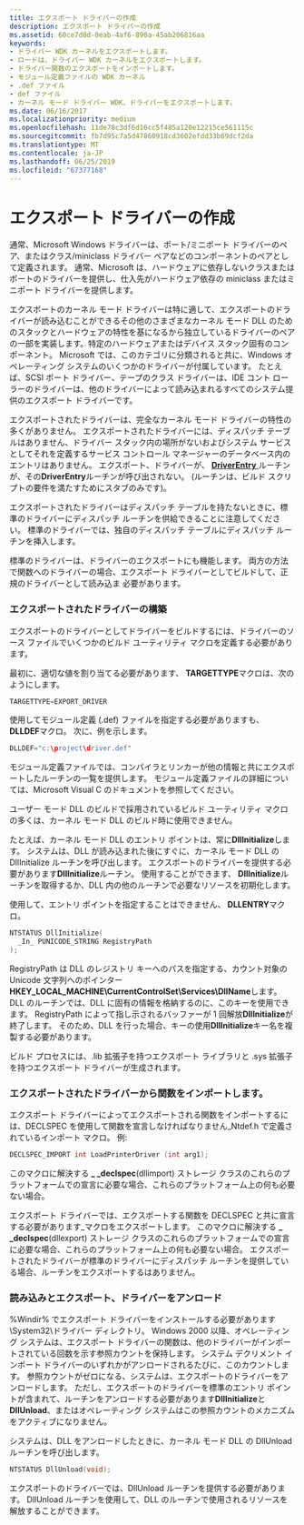 ```yaml
---
title: エクスポート ドライバーの作成
description: エクスポート ドライバーの作成
ms.assetid: 60ce7d0d-0eab-4af6-890a-45ab206816aa
keywords:
- ドライバー WDK カーネルをエクスポートします。
- ロードは、ドライバー WDK カーネルをエクスポートします。
- ドライバー関数のエクスポートをインポートします。
- モジュール定義ファイルの WDK カーネル
- .def ファイル
- def ファイル
- カーネル モード ドライバー WDK、ドライバーをエクスポートします。
ms.date: 06/16/2017
ms.localizationpriority: medium
ms.openlocfilehash: 11de78c3df6d16cc5f485a120e12215ce561115c
ms.sourcegitcommit: fb7d95c7a5d47860918cd3602efdd33b69dcf2da
ms.translationtype: MT
ms.contentlocale: ja-JP
ms.lasthandoff: 06/25/2019
ms.locfileid: "67377168"
---
```

# <a name="creating-export-drivers"></a>エクスポート ドライバーの作成





通常、Microsoft Windows ドライバーは、ポート/ミニポート ドライバーのペア、またはクラス/miniclass ドライバー ペアなどのコンポーネントのペアとして定義されます。 通常、Microsoft は、ハードウェアに依存しないクラスまたはポートのドライバーを提供し、仕入先がハードウェア依存の miniclass またはミニポート ドライバーを提供します。

エクスポートのカーネル モード ドライバーは特に適して、エクスポートのドライバーが読み込むことができるその他のさまざまなカーネル モード DLL のためのスタックとハードウェアの特性を基になるから独立しているドライバーのペアの一部を実装します。特定のハードウェアまたはデバイス スタック固有のコンポーネント。 Microsoft では、このカテゴリに分類されると共に、Windows オペレーティング システムのいくつかのドライバーが付属しています。 たとえば、SCSI ポート ドライバー、テープのクラス ドライバーは、IDE コント ローラーのドライバーは、他のドライバーによって読み込まれるすべてのシステム提供のエクスポート ドライバーです。

エクスポートされたドライバーは、完全なカーネル モード ドライバーの特性の多くがありません。 エクスポートされたドライバーには、ディスパッチ テーブルはありません、ドライバー スタック内の場所がないおよびシステム サービスとしてそれを定義するサービス コントロール マネージャーのデータベース内のエントリはありません。 エクスポート、ドライバーが、 [ **DriverEntry** ](https://docs.microsoft.com/windows-hardware/drivers/ddi/content/wdm/nc-wdm-driver_initialize)ルーチンが、その**DriverEntry**ルーチンが呼び出されない。 (ルーチンは、ビルド スクリプトの要件を満たすためにスタブのみです)。

エクスポートされたドライバーはディスパッチ テーブルを持たないときに、標準のドライバーにディスパッチ ルーチンを供給できることに注意してください。 標準のドライバーでは、独自のディスパッチ テーブルにディスパッチ ルーチンを挿入します。

標準のドライバーは、ドライバーのエクスポートにも機能します。 両方の方法で関数へのドライバーの場合、エクスポート ドライバーとしてビルドして、正規のドライバーとして読み込ま 必要があります。

### <a name="building-an-export-driver"></a>エクスポートされたドライバーの構築

エクスポートのドライバーとしてドライバーをビルドするには、ドライバーのソース ファイルでいくつかのビルド ユーティリティ マクロを定義する必要があります。

最初に、適切な値を割り当てる必要があります、 **TARGETTYPE**マクロは、次のようにします。

```cpp
TARGETTYPE=EXPORT_DRIVER
```

使用してモジュール定義 (.def) ファイルを指定する必要がありますも、 **DLLDEF**マクロ。 次に、例を示します。

```cpp
DLLDEF="c:\project\driver.def"
```

モジュール定義ファイルでは、コンパイラとリンカーが他の情報と共にエクスポートしたルーチンの一覧を提供します。 モジュール定義ファイルの詳細については、Microsoft Visual C のドキュメントを参照してください。

ユーザー モード DLL のビルドで採用されているビルド ユーティリティ マクロの多くは、カーネル モード DLL のビルド時に使用できません。 

たとえば、カーネル モード DLL のエントリ ポイントは、常に**DllInitialize**します。 システムは、DLL が読み込まれた後にすぐに、カーネル モード DLL の DllInitialize ルーチンを呼び出します。 エクスポートのドライバーを提供する必要があります**DllInitialize**ルーチン。 使用することができます、 **DllInitialize**ルーチンを取得するか、DLL 内の他のルーチンで必要なリソースを初期化します。 

使用して、エントリ ポイントを指定することはできません、 **DLLENTRY**マクロ。 

```cpp
NTSTATUS DllInitialize(
  _In_ PUNICODE_STRING RegistryPath
);
```
RegistryPath は DLL のレジストリ キーへのパスを指定する、カウント対象の Unicode 文字列へのポインター **HKEY_LOCAL_MACHINE\CurrentControlSet\Services\DllName**します。 DLL のルーチンでは、DLL に固有の情報を格納するのに、このキーを使用できます。 RegistryPath によって指し示されるバッファーが 1 回解放**DllInitialize**が終了します。 そのため、DLL を行った場合、キーの使用**DllInitialize**キー名を複製する必要があります。 


ビルド プロセスには、.lib 拡張子を持つエクスポート ライブラリと .sys 拡張子を持つエクスポート ドライバーが生成されます。

### <a name="importing-functions-from-an-export-driver"></a>エクスポートされたドライバーから関数をインポートします。

エクスポート ドライバーによってエクスポートされる関数をインポートするには、DECLSPEC を使用して関数を宣言しなければなりません\_Ntdef.h で定義されているインポート マクロ。 例:

```cpp
DECLSPEC_IMPORT int LoadPrinterDriver (int arg1); 
```

このマクロに解決する **\_ \_declspec**(dllimport) ストレージ クラスのこれらのプラットフォームでの宣言に必要な場合、これらのプラットフォーム上の何も必要ない場合。

エクスポート ドライバーでは、エクスポートする関数を DECLSPEC と共に宣言する必要があります\_マクロをエクスポートします。 このマクロに解決する **\_ \_declspec**(dllexport) ストレージ クラスのこれらのプラットフォームでの宣言に必要な場合、これらのプラットフォーム上の何も必要ない場合。 エクスポートされたドライバーが標準のドライバーにディスパッチ ルーチンを提供している場合、ルーチンをエクスポートするはありません。

### <a name="loading-and-unloading-an-export-driver"></a>読み込みとエクスポート、ドライバーをアンロード

%Windir% でエクスポート ドライバーをインストールする必要があります\\System32\\ドライバー ディレクトリ。 Windows 2000 以降、オペレーティング システムは、エクスポート ドライバーの関数は、他のドライバーがインポートされている回数を示す参照カウントを保持します。 システム デクリメント インポート ドライバーのいずれかがアンロードされるたびに、このカウントします。 参照カウントがゼロになる、システムは、エクスポートのドライバーをアンロードします。 ただし、エクスポートのドライバーを標準のエントリ ポイントが含まれて、ルーチンをアンロードする必要があります**DllInitialize**と**DllUnload**、またはオペレーティング システムはこの参照カウントのメカニズムをアクティブになりません。

システムは、DLL をアンロードしたときに、カーネル モード DLL の DllUnload ルーチンを呼び出します。

```cpp
NTSTATUS DllUnload(void);
```
エクスポートのドライバーでは、DllUnload ルーチンを提供する必要があります。 DllUnload ルーチンを使用して、DLL のルーチンで使用されるリソースを解放することができます。 








